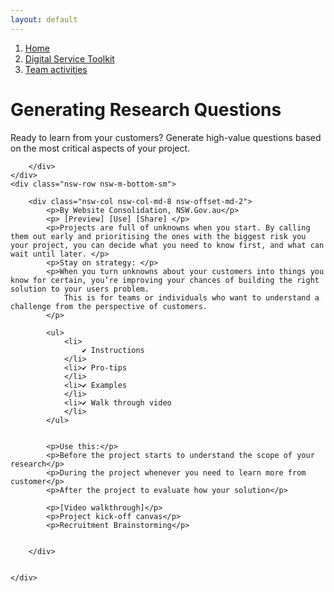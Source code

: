 ```yaml
---
layout: default
---
```

<nav aria-label="Breadcrumb" class="nsw-breadcrumb">
    <ol class="nsw-breadcrumb__list">
        <li class="nsw-breadcrumb__item">
            <a href="#" class="nsw-breadcrumb__link " >Home</a>
        </li>
        <li class="nsw-breadcrumb__item">
            <a href="#" class="nsw-breadcrumb__link " >Digital Service Toolkit</a>
        </li>
        <li class="nsw-breadcrumb__item">
            <a href="#" class="nsw-breadcrumb__link nsw-breadcrumb--current" aria-current="page">Team activities</a>
        </li>
    </ol>
</nav>
<div class="nsw-grid">
    <div class="nsw-row nsw-m-bottom-sm">
        <div class="nsw-col">
            <h1>Generating Research Questions</h1>
            <p class="nsw-intro">Ready to learn from your customers? Generate high-value questions based on the most critical aspects of your project.</p>

        </div>
    </div>
    <div class="nsw-row nsw-m-bottom-sm">

        <div class="nsw-col nsw-col-md-8 nsw-offset-md-2">
            <p>By Website Consolidation, NSW.Gov.au</p>
            <p> [Preview] [Use] [Share] </p>
            <p>Projects are full of unknowns when you start. By calling them out early and prioritising the ones with the biggest risk you your project, you can decide what you need to know first, and what can wait until later. </p>
            <p>Stay on strategy: </p>
            <p>When you turn unknowns about your customers into things you know for certain, you’re improving your chances of building the right solution to your users problem.
                This is for teams or individuals who want to understand a challenge from the perspective of customers.
            </p>

            <ul>
                <li>
                    ✔ Instructions
                </li>
                <li>✔ Pro-tips
                </li>
                <li>✔ Examples
                </li>
                <li>✔ Walk through video
                </li>
            </ul>


            <p>Use this:</p>
            <p>Before the project starts to understand the scope of your research</p>
            <p>During the project whenever you need to learn more from customer</p>
            <p>After the project to evaluate how your solution</p>

            <p>[Video walkthrough]</p>
            <p>Project kick-off canvas</p>
            <p>Recruitment Brainstorming</p>


        </div>


    </div>
</div>

